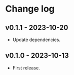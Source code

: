 # Change log

## v0.1.1 - 2023-10-20
- Update dependencies.

## v0.1.0 - 2023-10-13
- First release.
